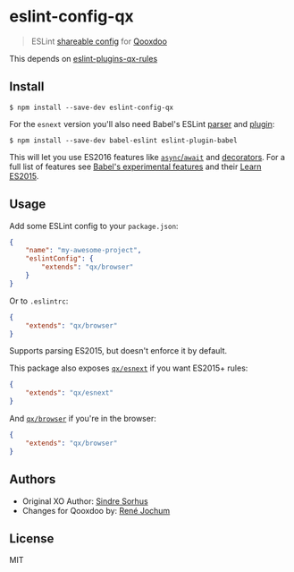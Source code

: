 # eslint-config-qx

> ESLint [shareable config](http://eslint.org/docs/developer-guide/shareable-configs.html) for [Qooxdoo](http://www.qooxdoo.org)

This depends on [eslint-plugins-qx-rules](https://github.com/drawstack/eslint-plugins-qx-rules)


## Install

```
$ npm install --save-dev eslint-config-qx
```

For the `esnext` version you'll also need Babel's ESLint [parser](https://github.com/babel/babel-eslint) and [plugin](https://github.com/babel/eslint-plugin-babel):

```
$ npm install --save-dev babel-eslint eslint-plugin-babel
```

This will let you use ES2016 features like [`async`/`await`](https://github.com/lukehoban/ecmascript-asyncawait) and [decorators](https://github.com/wycats/javascript-decorators). For a full list of features see [Babel's experimental features](https://babeljs.io/docs/usage/experimental/) and their [Learn ES2015](https://babeljs.io/docs/learn-es2015/).


## Usage

Add some ESLint config to your `package.json`:

```json
{
	"name": "my-awesome-project",
	"eslintConfig": {
		"extends": "qx/browser"
	}
}
```

Or to `.eslintrc`:

```json
{
	"extends": "qx/browser"
}
```

Supports parsing ES2015, but doesn't enforce it by default.

This package also exposes [`qx/esnext`](esnext.js) if you want ES2015+ rules:

```json
{
	"extends": "qx/esnext"
}
```

And [`qx/browser`](browser.js) if you're in the browser:

```json
{
	"extends": "qx/browser"
}
```


## Authors

- Original XO Author: [Sindre Sorhus](https://sindresorhus.com)
- Changes for Qooxdoo by: [René Jochum](https://rene.jochums.at)


## License

MIT
